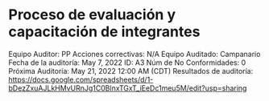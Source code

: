 # Proceso de evaluación y capacitación de integrantes

Equipo Auditor: PP
Acciones correctivas: N/A
Equipo Auditado: Campanario
Fecha de la auditoría: May 7, 2022
ID: A3
Núm de No Conformidades: 0
Próxima Auditoría: May 21, 2022 12:00 AM (CDT)
Resultados de auditoría: https://docs.google.com/spreadsheets/d/1-bDezZxuAJLkHMvURnJg1C0BlnxTGxT_iEeDc1meu5M/edit?usp=sharing